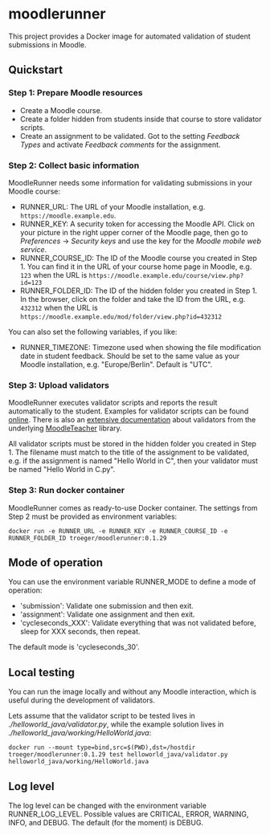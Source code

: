 # moodlerunner

This project provides a Docker image for automated validation of student submissions in Moodle.

## Quickstart

### Step 1: Prepare Moodle resources

- Create a Moodle course.
- Create a folder hidden from students inside that course to store validator scripts.
- Create an assignment to be validated. Got to the setting *Feedback Types* and activate *Feedback comments* for the assignment.

### Step 2: Collect basic information

MoodleRunner needs some information for validating submissions in your Moodle course:

- RUNNER_URL: The URL of your Moodle installation, e.g. `https://moodle.example.edu`.
- RUNNER_KEY: A security token for accessing the Moodle API. Click on your picture in the right upper corner of the Moodle page, then go to *Preferences* -> *Security keys* and use the key for the *Moodle mobile web service*.
- RUNNER_COURSE_ID: The ID of the Moodle course you created in Step 1. You can find it in the URL of your course home page in Moodle, e.g. `123` when the URL is `https://moodle.example.edu/course/view.php?id=123`
- RUNNER_FOLDER_ID: The ID of the hidden folder you created in Step 1. In the browser, click on the folder and take the ID from the URL, e.g. `432312` when the URL is `https://moodle.example.edu/mod/folder/view.php?id=432312`

You can also set the following variables, if you like:

- RUNNER_TIMEZONE: Timezone used when showing the file modification date in student feedback. Should be set to the same value as your Moodle installation, e.g. "Europe/Berlin". Default is "UTC".

### Step 3: Upload validators

MoodleRunner executes validator scripts and reports the result automatically to the student. Examples for validator scripts can be found [online](https://github.com/troeger/moodlerunner/tree/master/examples/). There is also an [extensive documentation](https://moodleteacher.readthedocs.io/en/latest/tutorial_validation.html) about validators from the underlying [MoodleTeacher](https://github.com/troeger/moodleteacher) library.

All validator scripts must be stored in the hidden folder you created in Step 1. The filename must match to the title of the assignment to be validated, e.g. if the assignment is named "Hello World in C", then your validator must be named "Hello World in C.py".

### Step 3: Run docker container

MoodleRunner comes as ready-to-use Docker container. The settings from Step 2 must be provided as environment variables:

```
docker run -e RUNNER_URL -e RUNNER_KEY -e RUNNER_COURSE_ID -e RUNNER_FOLDER_ID troeger/moodlerunner:0.1.29
```

## Mode of operation

You can use the environment variable RUNNER_MODE to define a mode of operation:

- 'submission': Validate one submission and then exit.
- 'assignment': Validate one assignment and then exit.
- 'cycleseconds_XXX': Validate everything that was not validated before, sleep for XXX seconds, then repeat.

The default mode is 'cycleseconds_30'.

## Local testing

You can run the image locally and without any Moodle interaction, which is useful during the development of validators.

Lets assume that the validator script to be tested lives in *./helloworld_java/validator.py*, while the example solution lives in *./helloworld_java/working/HelloWorld.java*: 

```
docker run --mount type=bind,src=$(PWD),dst=/hostdir troeger/moodlerunner:0.1.29 test helloworld_java/validator.py helloworld_java/working/HelloWorld.java
```

## Log level

The log level can be changed with the environment variable RUNNER_LOG_LEVEL. Possible values are CRITICAL, ERROR, WARNING, INFO, and DEBUG. The default (for the moment) is DEBUG. 	

